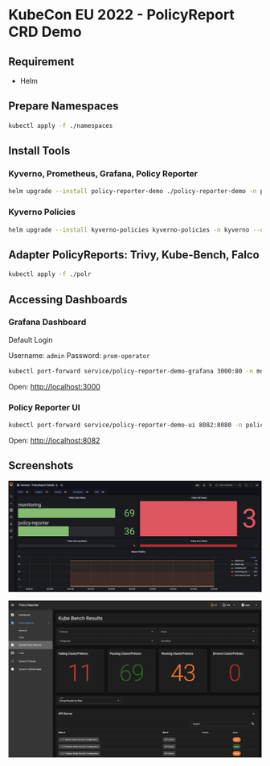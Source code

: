 # KubeCon EU 2022 - PolicyReport CRD Demo

## Requirement

* Helm

## Prepare Namespaces

```bash
kubectl apply -f ./namespaces
```

## Install Tools

### Kyverno, Prometheus, Grafana, Policy Reporter

```bash
helm upgrade --install policy-reporter-demo ./policy-reporter-demo -n policy-reporter --create-namespace
```

### Kyverno Policies

```bash
helm upgrade --install kyverno-policies kyverno-policies -n kyverno --create-namespace --repo https://kyverno.github.io/kyverno --version v2.4.0 --set podSecurityStandard=restricted
```

## Adapter PolicyReports: Trivy, Kube-Bench, Falco

```bash
kubectl apply -f ./polr
```

## Accessing Dashboards

### Grafana Dashboard

Default Login

Username: `admin`
Password: `prom-operator`

```bash
kubectl port-forward service/policy-reporter-demo-grafana 3000:80 -n monitoring
```

Open: <a href="http://localhost:3000" target="_blank">http://localhost:3000</a>

### Policy Reporter UI

```bash
kubectl port-forward service/policy-reporter-demo-ui 8082:8080 -n policy-reporter
```

Open: <a href="http://localhost:8082" target="_blank">http://localhost:8082</a>

## Screenshots

![PolicyReporter Grafana Dashboard](https://github.com/fjogeleit/kubecon-polr-demo-2022/blob/main/screens/grafana.png?raw=true)

![PolicyReporter UI Dashboard](https://github.com/fjogeleit/kubecon-polr-demo-2022/blob/main/screens/policy-reporter-ui.png?raw=true)
